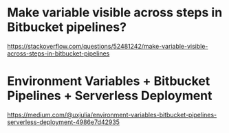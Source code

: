 # Make variable visible across steps in Bitbucket pipelines?
https://stackoverflow.com/questions/52481242/make-variable-visible-across-steps-in-bitbucket-pipelines

# Environment Variables + Bitbucket Pipelines + Serverless Deployment
https://medium.com/@uxjulia/environment-variables-bitbucket-pipelines-serverless-deployment-4986e7d42935
